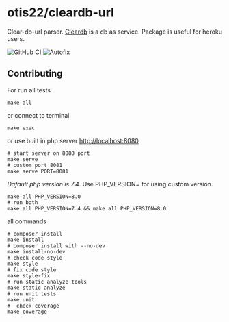 # otis22/cleardb-url

Clear-db-url parser. [Cleardb](https://www.cleardb.com/) is a db as service.
Package is useful for heroku users. 

![GitHub CI](https://github.com/otis22/php-skeleton/workflows/CI/badge.svg)
![Autofix](https://github.com/otis22/php-skeleton/workflows/AUTOFIX/badge.svg)

## Contributing

For run all tests
```shell
make all
```
or connect to terminal
```shell
make exec
```

or use built in php server [http://localhost:8080](http://localhost:8080)
```shell
# start server on 8080 port
make serve 
# custom port 8081
make serve PORT=8081
```

*Dafault php version is 7.4*. Use PHP_VERSION= for using custom version. 
```shell
make all PHP_VERSION=8.0
# run both 
make all PHP_VERSION=7.4 && make all PHP_VERSION=8.0
```

all commands
```shell
# composer install
make install
# composer install with --no-dev
make install-no-dev
# check code style
make style
# fix code style
make style-fix
# run static analyze tools
make static-analyze
# run unit tests
make unit
#  check coverage
make coverage
```
